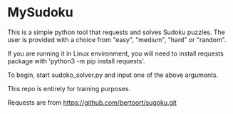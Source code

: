 # MySudoku

This is a simple python tool that requests and solves Sudoku puzzles.
The user is provided with a choice from "easy", "medium", "hard" or "random".

If you are running it in Linux environment, you will need to install requests package with 'python3 -m pip install requests'.

To begin, start sudoko_solver.py and input one of the above arguments.

This repo is entirely for training purposes.

Requests are from https://github.com/bertoort/sugoku.git